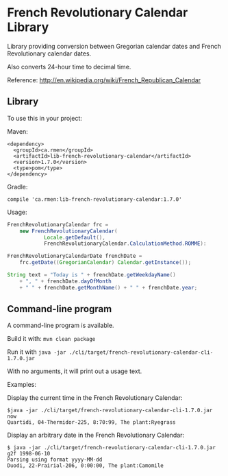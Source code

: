 French Revolutionary Calendar Library
=====================================

Library providing conversion between Gregorian calendar dates
and French Revolutionary calendar dates.

Also converts 24-hour time to decimal time.

Reference: http://en.wikipedia.org/wiki/French_Republican_Calendar

Library
-------
To use this in your project:

Maven:
```
<dependency>
  <groupId>ca.rmen</groupId>
  <artifactId>lib-french-revolutionary-calendar</artifactId>
  <version>1.7.0</version>
  <type>pom</type>
</dependency>
```

Gradle:
```
compile 'ca.rmen:lib-french-revolutionary-calendar:1.7.0'

```

Usage:
```java
FrenchRevolutionaryCalendar frc =
    new FrenchRevolutionaryCalendar(
            Locale.getDefault(),
            FrenchRevolutionaryCalendar.CalculationMethod.ROMME):

FrenchRevolutionaryCalendarDate frenchDate =
    frc.getDate((GregorianCalendar) Calendar.getInstance());

String text = "Today is " + frenchDate.getWeekdayName()
    + ", " + frenchDate.dayOfMonth
    + " " + frenchDate.getMonthName() + " " + frenchDate.year;
```

Command-line program
--------------------
A command-line program is available.

Build it with: `mvn clean package`

Run it with `java -jar ./cli/target/french-revolutionary-calendar-cli-1.7.0.jar`

With no arguments, it will print out a usage text.

Examples:

Display the current time in the French Revolutionary Calendar:
```shell
$java -jar ./cli/target/french-revolutionary-calendar-cli-1.7.0.jar now
Quartidi, 04-Thermidor-225, 8:70:99, The plant:Ryegrass
```
Display an arbitrary date in the French Revolutionary Calendar:
```
$ java -jar ./cli/target/french-revolutionary-calendar-cli-1.7.0.jar g2f 1998-06-10
Parsing using format yyyy-MM-dd
Duodi, 22-Prairial-206, 0:00:00, The plant:Camomile
```
